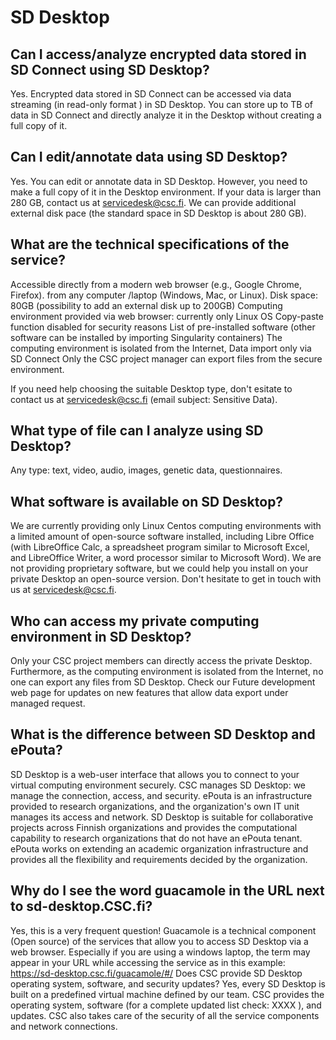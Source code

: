 # SD Desktop 

## Can I access/analyze encrypted data stored in SD Connect using SD Desktop?
Yes. Encrypted data stored in SD Connect can be accessed via data streaming (in read-only format ) in SD Desktop. You can store up to TB of data in SD Connect and directly analyze it in the Desktop without creating a full copy of it. 

## Can I edit/annotate data using SD Desktop?
Yes. You can edit or annotate data in SD Desktop. However, you need to make a full copy of it in the Desktop environment. If your data is larger than  280 GB, contact us at servicedesk@csc.fi. We can provide additional external disk pace (the standard space in SD Desktop is about 280 GB). 

## What are the technical specifications of the service?

Accessible directly from a modern web browser (e.g., Google Chrome, Firefox). from any computer /laptop (Windows, Mac, or Linux).
Disk space: 80GB (possibility to add an external disk up to 200GB)
Computing environment provided via web browser: currently only Linux OS
Copy-paste function disabled for security reasons
List of pre-installed software (other software can be installed by importing Singularity containers)
The computing environment is isolated from the Internet, 
Data import only via SD Connect
Only the CSC project manager can export files from the secure environment.


If you need help choosing the suitable Desktop type, don't esitate to contact us at servicedesk@csc.fi (email subject: Sensitive Data). 


## What type of file can I analyze using SD Desktop?
Any type: text, video, audio, images, genetic data, questionnaires.


## What software is available on SD Desktop?
We are currently providing only Linux Centos computing environments with a limited amount of open-source software installed, including Libre Office (with LibreOffice Calc, a spreadsheet program similar to Microsoft Excel, and LibreOffice Writer,  a word processor similar to Microsoft Word). We are not providing proprietary software, but we could help you install on your private Desktop an open-source version. Don't hesitate to get in touch with us at servicedesk@csc.fi.

## Who can access my private computing environment in SD Desktop?
Only your CSC project members can directly access the private Desktop. Furthermore, as the computing environment is isolated from the Internet, no one can export any files from SD Desktop. Check our Future development web page for updates on new features that allow data export under managed request.

## What is the difference between SD Desktop and ePouta?
SD Desktop is a web-user interface that allows you to connect to your virtual computing environment securely. CSC manages SD Desktop: we manage the connection, access, and security. 
ePouta is an infrastructure provided to research organizations, and the organization's own IT unit manages its access and network. SD Desktop is suitable for collaborative projects across Finnish organizations and provides the computational capability to research organizations that do not have an ePouta tenant. ePouta works on extending an academic organization infrastructure and provides all the flexibility and requirements decided by the organization. 

## Why do I see the word guacamole in the URL next to sd-desktop.CSC.fi?
Yes, this is a very frequent question! Guacamole is a technical component (Open source)  of the services that allow you to access SD Desktop via a web browser. Especially if you are using a windows laptop, the term may appear in your URL while accessing the service as in this example: https://sd-desktop.csc.fi/guacamole/#/
Does CSC provide SD Desktop operating system, software, and security updates?
Yes, every SD Desktop is built on a predefined virtual machine defined by our team. CSC provides the operating system, software (for a complete updated list check: XXXX ), and updates. CSC also takes care of the security of all the service components and network connections.
